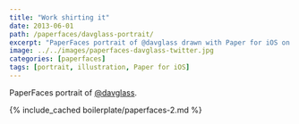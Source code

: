 ```yaml
---
title: "Work shirting it"
date: 2013-06-01
path: /paperfaces/davglass-portrait/
excerpt: "PaperFaces portrait of @davglass drawn with Paper for iOS on an iPad."
image: ../../images/paperfaces-davglass-twitter.jpg
categories: [paperfaces]
tags: [portrait, illustration, Paper for iOS]
---
```


PaperFaces portrait of [@davglass](https://twitter.com/davglass).

{% include_cached boilerplate/paperfaces-2.md %}
